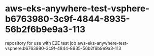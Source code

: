 # aws-eks-anywhere-test-vsphere-b6763980-3c9f-4844-8935-56b2f6b9e9a3-113
repository for use with E2E test job aws-eks-anywhere-test-vsphere:b6763980-3c9f-4844-8935-56b2f6b9e9a3-113
